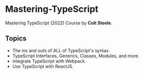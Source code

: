 # Mastering-TypeScript
Mastering TypeScript (2022) Course by **Colt Steele**.

## Topics
- The ins and outs of ALL of TypeScript's syntax.
- TypeScript Interfaces, Generics, Classes, Modules, and more.
- Integrate TypeScript with Webpack.
- Use TypeScript with ReactJS.
